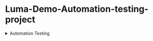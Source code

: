 # Luma-Demo-Automation-testing-project
<details>
<summary>Automation Testing</summary>

### Content Automation Testing 

**Software Testing**:  
Software Testing is a method to check whether the actual software product matches expected requirements and to ensure that software product is Defect free. It involves execution of software/system components using manual or automated tools to evaluate one or more properties of interest. The purpose of software testing is to identify errors, gaps or missing requirements in contrast to actual requirements.  
  
Some prefer saying Software testing definition as a White Box and Black Box Testing. In simple terms, Software Testing means the Verification of Application 
Under Test (AUT)
  
**What is Automation Testing?**:  
Automation Testing is a software testing technique that performs using special automated testing software tools to execute a test case suite. On the contrary,Manual Testing is performed by a human sitting in front of a computer carefully executing the test steps.  
The automation testing software can also enter test data into the System Under Test, compare expected and actual results and generate detailed test reports.Software Test Automation demands considerable investments of money and resources.  
Successive development cycles will require execution of same test suite repeatedly. Using a test automation tool, it’s possible to record this test suite and re-play it as required. Once the test suite is automated, no human intervention is required. This improved ROI of Test Automation. The goal of Automation is to reduce the number of test cases to be run manually and not to eliminate Manual Testing altogether.  

**Difference Between Manual And Automation Testing**  

| Automation Testing | Manual Testing |
| ---- | ---- |
| Automated testing is more reliable. It performs same operation each time. It eliminates the risk of human errors. | Manual testing is less reliable. Due to human error, manual testing is not accurate all the time. |
| Initial investment of automation testing is higher. Investment is required for testing tools. In the long run it is less expensive than manual. ROI is higher in the long run compared to Manual testing. | Initial investment of manual testing is less than automation. Investment is required for human resources. ROI is lower in the long run compared to Automation testing. |
| Automation testing is a practical option when we do regressions testing. | Manual testing is a practical option where the test cases are not run repeatedly and only needs to run once or twice. |
| Execution is done through software tools, so it is faster than manual testing and needs less human resources compared to manual testing. | Execution of test cases is time consuming and needs more human resources |
| Exploratory testing is not possible | Exploratory testing is possible |
| Performance Testing like Load Testing, Stress Testing etc. is a practical option in automation testing. | Performance Testing is not a practical option in manual testing |
| It can be done in parallel and reduce test execution time. | Its not an easy task to execute test cases in parallel in manual testing. We need more human resources to do this and becomes more expensive. |
| Programming knowledge is a must in automation testing | Programming knowledge is not required to do manual testing. |
| Build verification testing (BVT) is highly recommended | Build verification testing (BVT) is not recommended |
| Human intervention is not much, so it is not effective to do User Interface testing. | It involves human intervention, so it is highly effective to do User Interface testing. |




</details>
